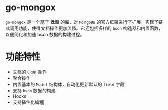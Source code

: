 # go-mongox
`go-mongox` 是一个基于 **泛型** 的库，对 `MongoDB` 的官方框架进行了扩展，实现了链式调用功能，使得文档操作更加流畅。它还包括多样的 `bson` 构造器和内置函数，以便简化和加速 bson 数据的构建过程。

# 功能特性
- 文档的 `CRUD` 操作
- 聚合操作
- 内置基本的 `Model` 结构体，自动化更新默认的 `field` 字段
- 支持 `bson` 数据的构建
- Hooks
- 支持插件化编程